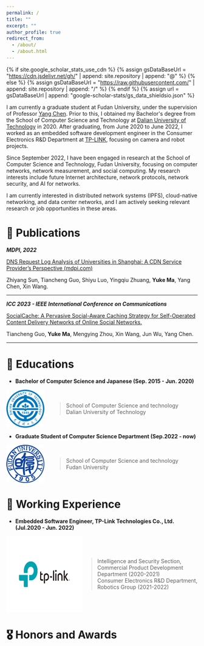 ```yaml
---
permalink: /
title: ""
excerpt: ""
author_profile: true
redirect_from: 
  - /about/
  - /about.html
---
```

{% if site.google_scholar_stats_use_cdn %}
{% assign gsDataBaseUrl = "https://cdn.jsdelivr.net/gh/" | append: site.repository | append: "@" %}
{% else %}
{% assign gsDataBaseUrl = "https://raw.githubusercontent.com/" | append: site.repository | append: "/" %}
{% endif %}
{% assign url = gsDataBaseUrl | append: "google-scholar-stats/gs_data_shieldsio.json" %}

<span class='anchor' id='about-me'></span>

I am currently a graduate student at Fudan University, under the supervision of Professor [Yang Chen](https://chenyang03.wordpress.com/). Prior to this, I obtained my Bachelor's degree from the School of Computer Science and Technology at [Dalian University of Technology](https://www.dlut.edu.cn/) in 2020. After graduating, from June 2020 to June 2022, I worked as an embedded software development engineer in the Consumer Electronics R&D Department at [TP-LINK](https://www.tp-link.com/en/), focusing on camera and robot projects.

Since September 2022, I have been engaged in research at the School of Computer Science and Technology, Fudan University, focusing on computer networks, network measurement, and social computing. My research interests include future Internet architecture, network protocols, network security, and AI for networks.

I am currently interested in distributed network systems (IPFS), cloud-native networking, and data center networks, and I am actively seeking relevant research or job opportunities in these areas.

# 📰 Publications

***MDPI, 2022***

[DNS Request Log Analysis of Universities in Shanghai: A CDN Service Provider’s Perspective (mdpi.com)](https://www.mdpi.com/2078-2489/13/11/542)

Zhiyang Sun, Tiancheng Guo, Shiyu Luo, Yingqiu Zhuang, **Yuke Ma**, Yang Chen, Xin Wang.

---

***ICC 2023 - IEEE International Conference on Communications***

[SocialCache: A Pervasive Social-Aware Caching Strategy for Self-Operated Content Delivery Networks of Online Social Networks.](https://doi.org/10.1109/ICC45041.2023.10279588)

Tiancheng Guo, **Yuke Ma**, Mengying Zhou, Xin Wang, Jun Wu, Yang Chen.

---



# 📖 Educations

- **Bachelor of Computer Science and Japanese (Sep. 2015 - Jun. 2020)**

<div style="display: flex; align-items: center;">
    <img src="../images/Dalian_University_of_Technology_logo.svg.png" alt="fdu" width="100" height="100" style="margin-right: 2ch;">
    <div>
        <blockquote>
            School of Computer Science and technology<br>
            Dalian University of Technology
        </blockquote>
    </div>
</div>


- **Graduate Student of Computer Science Department (Sep.2022 - now)**

<div style="display: flex; align-items: center;">
    <img src="../images/Fudan_University_Logo.svg.png" alt="fdu" width="100" height="100" style="margin-right: 2ch;">
    <div>
        <blockquote>
             School of Computer Science and technology<br>
             Fudan University
        </blockquote>
    </div>
</div>




# 💼 Working Experience

- **Embedded Software Engineer, TP-Link Technologies Co., Ltd. (Jul.2020 - Jun. 2022)** 
<div style="display: flex; align-items: center;">
    <img src="../images/tplink.png" alt="tplink" width="200" height="200">
        <blockquote>
            Intelligence and Security Section, Commercial Product Development Department (2020-2021)<br>
            Consumer Electronics R&D Department, Robotics Group (2021-2022)
        </blockquote>
</div>

# 🎖 Honors and Awards
